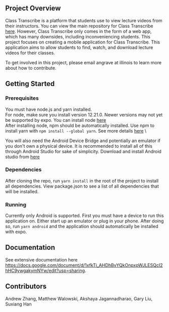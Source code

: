 ## Project Overview
Class Transcribe is a platform that students use to view lecture videos from their instructors. You can view the main repository for Class Transcribe [here](https://github.com/classtranscribe). However, Class Transcribe only comes in the form of a web app, which has many downsides, including inconveniencing students. This project focuses on creating a mobile application for Class Transcribe. This application aims to allow students to find, watch, and download lecture videos for their classes.

To get involved in this project, please email angrave at illinois to learn more about how to contribute.

## Getting Started
### Prerequisites
You must have node.js and yarn installed. \
For node, make sure you install version 12.21.0. Newer versions may not yet be supported by expo. You can install node [here](https://nodejs.org/en/blog/release/v12.21.0/) \
After installing node, npm should be automatically installed. Use npm to install yarn with `npm install --global yarn`. See more details [here](https://classic.yarnpkg.com/en/docs/install/#windows-stable) \

You will also need the Android Device Bridge and potentially an emulator if you don't own a physical device. It is recommended to install all of this through Android Studio for sake of simplicity. Download and install Android studio from [here](https://developer.android.com/studio/?gclid=CjwKCAjw7diEBhB-EiwAskVi13Wj1U0mZxs7_MaFBeVA9NBgrBwLXBHQXV3OqOCac42s21GPZAW9_BoC8twQAvD_BwE&gclsrc=aw.ds)

### Dependencies
After cloning the repo, run `yarn install` in the root of the project to install all dependencies. View package.json to see a list of all dependencies that will be installed.

### Running
Currently only Android is supported. First you must have a device to run this application on. Either start up an emulator or plug in your phone. After doing so, run `yarn android` and the application should automatically be installed with expo.

## Documentation
See extensive documentation here
https://docs.google.com/document/d/1xfkTi_AHDhBvYQkOnpxpWJLESQcI2hHC9ywgakymNYw/edit?usp=sharing.

## Contributors
Andrew Zhang, Matthew Walowski, Akshaya Jagannadharao, Gary Liu, Suxiang Han
